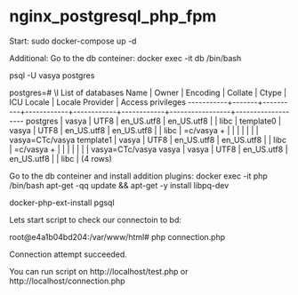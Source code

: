 # nginx_postgresql_php_fpm

Start:
sudo docker-compose up -d


Additional:
Go to the db conteiner:
docker exec -it db /bin/bash

psql -U vasya postgres

postgres=# \l
                                             List of databases
   Name    | Owner | Encoding |  Collate   |   Ctype    | ICU Locale | Locale Provider | Access privileges 
-----------+-------+----------+------------+------------+------------+-----------------+-------------------
 postgres  | vasya | UTF8     | en_US.utf8 | en_US.utf8 |            | libc            | 
 template0 | vasya | UTF8     | en_US.utf8 | en_US.utf8 |            | libc            | =c/vasya         +
           |       |          |            |            |            |                 | vasya=CTc/vasya
 template1 | vasya | UTF8     | en_US.utf8 | en_US.utf8 |            | libc            | =c/vasya         +
           |       |          |            |            |            |                 | vasya=CTc/vasya
 vasya     | vasya | UTF8     | en_US.utf8 | en_US.utf8 |            | libc            | 
(4 rows)


Go to the db conteiner and install addition plugins:
docker exec -it php /bin/bash
apt-get -qq update && apt-get -y install libpq-dev 

docker-php-ext-install pgsql


Lets start script to check our connectoin to bd:

root@e4a1b04bd204:/var/www/html# php connection.php 
<!DOCTYPE html>

<html>

<body>

Connection attempt succeeded.
</body>

</html>
You can run script on http://localhost/test.php or http://localhost/connection.php
